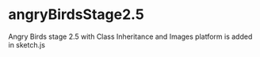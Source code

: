 # angryBirdsStage2.5
Angry Birds stage 2.5 with Class Inheritance and Images
platform is added in sketch.js